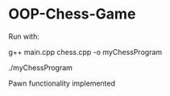 # OOP-Chess-Game

Run with:
 
 g++ main.cpp chess.cpp -o myChessProgram

 ./myChessProgram

  Pawn functionality implemented 
